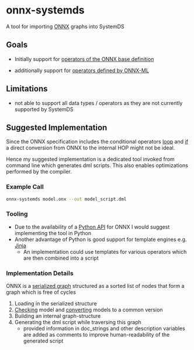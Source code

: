 # onnx-systemds

A tool for importing [ONNX](https://github.com/onnx/onnx/blob/master/docs/IR.md) graphs into SystemDS



## Goals

* Initially support for [operators of the ONNX base definition](https://github.com/onnx/onnx/blob/master/docs/Operators.md)

* additionally support for [operators defined by ONNX-ML](https://github.com/onnx/onnx/blob/master/docs/Operators-ml.md)

  

## Limitations

* not able to support all data types / operators as they are not currently supported by SystemDS



## Suggested Implementation

Since the ONNX specification includes the conditional operators [loop](https://github.com/onnx/onnx/blob/master/docs/Operators.md#Loop) and [if](https://github.com/onnx/onnx/blob/master/docs/Operators.md#If) a direct conversion from ONNX to the internal HOP might not be ideal. 

Hence my suggested implementation is a dedicated tool invoked from command line which generates dml scripts. This also enables optimizations performed by the compiler. 

### Example Call

```bash
onnx-systemds model.onx --out model_script.dml
```


### Tooling

* Due to the availability of a  [Python API](https://github.com/onnx/onnx/blob/master/docs/PythonAPIOverview.md) for ONNX I would suggest implementing the tool in Python
* Another advantage of Python is good support for template engines e.g. [Jinja](https://jinja.palletsprojects.com/en/2.11.x/)
  * An implementation could use templates for various operators which are then combined into a script

### Implementation Details

ONNX is a [serialized graph](https://github.com/onnx/onnx/blob/master/docs/IR.md#graphs) structured as a sorted list of nodes that form a graph which is free of cycles

1. Loading in the serialized structure
2. [Checking](https://github.com/onnx/onnx/blob/master/docs/PythonAPIOverview.md#checking-an-onnx-model) model and [converting](https://github.com/onnx/onnx/blob/master/docs/PythonAPIOverview.md#converting-version-of-an-onnx-model-within-default-domain-aionnx) models to a common version
3. Building an internal graph-structure
4. Generating the dml script while traversing this graph
   * provided information in doc_strings and other description variables are added as comments to improve human-readability of the generated script

